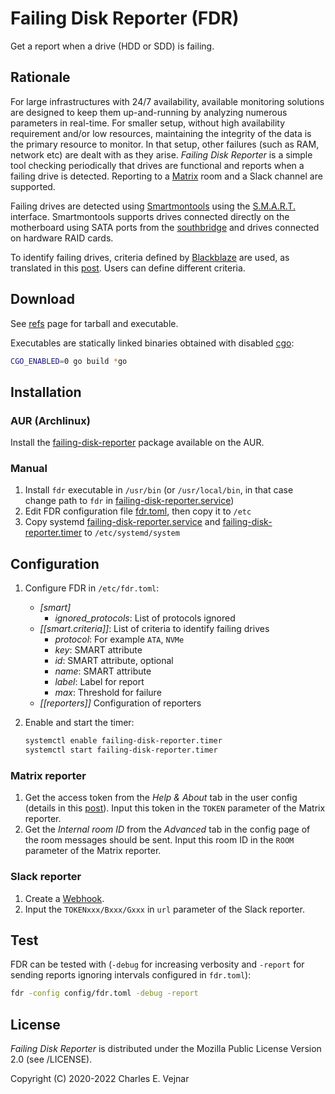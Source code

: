 # Failing Disk Reporter (FDR)

Get a report when a drive (HDD or SDD) is failing.

## Rationale

For large infrastructures with 24/7 availability, available monitoring solutions are designed to keep them up-and-running by analyzing numerous parameters in real-time. For smaller setup, without high availability requirement and/or low resources, maintaining the integrity of the data is the primary resource to monitor. In that setup, other failures (such as RAM, network etc) are dealt with as they arise. *Failing Disk Reporter* is a simple tool checking periodically that drives are functional and reports when a failing drive is detected. Reporting to a [Matrix](https://www.matrix.org) room and a Slack channel are supported.

Failing drives are detected using [Smartmontools](https://www.smartmontools.org) using the [S.M.A.R.T.](https://en.wikipedia.org/wiki/S.M.A.R.T.) interface. Smartmontools supports drives connected directly on the motherboard using SATA ports from the [southbridge](https://en.wikipedia.org/wiki/Southbridge_(computing)) and drives connected on hardware RAID cards.

To identify failing drives, criteria defined by [Blackblaze](https://www.backblaze.com/blog/what-smart-stats-indicate-hard-drive-failures) are used, as translated in this [post](https://superuser.com/questions/1171760/how-to-determine-how-dead-a-hdd-is-from-smartctl-report). Users can define different criteria.

## Download

See [refs](https://git.sr.ht/~vejnar/failing-disk-reporter/refs) page for tarball and executable.

Executables are statically linked binaries obtained with disabled [cgo](https://golang.org/cmd/cgo):
```bash
CGO_ENABLED=0 go build *go
```

## Installation

### AUR (Archlinux)

Install the [failing-disk-reporter](https://aur.archlinux.org/packages/failing-disk-reporter) package available on the AUR.

### Manual

1. Install `fdr` executable in `/usr/bin` (or `/usr/local/bin`, in that case change path to `fdr` in [failing-disk-reporter.service](/../../raw/master/systemd/failing-disk-reporter.service))
2. Edit FDR configuration file [fdr.toml](/../../raw/master/config/fdr.toml), then copy it to `/etc`
3. Copy systemd [failing-disk-reporter.service](/../../raw/master/systemd/failing-disk-reporter.service) and [failing-disk-reporter.timer](/../../raw/master/systemd/failing-disk-reporter.timer) to `/etc/systemd/system`

## Configuration

1. Configure FDR in `/etc/fdr.toml`:
    * *[smart]*
        * *ignored_protocols*: List of protocols ignored
    * *[[smart.criteria]]*: List of criteria to identify failing drives
        * *protocol*: For example `ATA`, `NVMe`
        * *key*: SMART attribute
        * *id*: SMART attribute, optional
        * *name*: SMART attribute
        * *label*: Label for report
        * *max*: Threshold for failure
    * *[[reporters]]* Configuration of reporters

2. Enable and start the timer:
    ```bash
    systemctl enable failing-disk-reporter.timer
    systemctl start failing-disk-reporter.timer
    ```

### Matrix reporter

1. Get the access token from the *Help & About* tab in the user config (details in this [post](https://webapps.stackexchange.com/questions/131056/how-to-get-an-access-token-for-riot-matrix)). Input this token in the `TOKEN` parameter of the Matrix reporter.
2. Get the *Internal room ID* from the *Advanced* tab in the config page of the room messages should be sent. Input this room ID in the `ROOM` parameter of the Matrix reporter.

### Slack reporter

1. Create a [Webhook](https://api.slack.com/messaging/webhooks).
2. Input the `TOKENxxx/Bxxx/Gxxx` in `url` parameter of the Slack reporter.

## Test

FDR can be tested with (`-debug` for increasing verbosity and `-report` for sending reports ignoring intervals configured in `fdr.toml`):
```bash
fdr -config config/fdr.toml -debug -report
```

## License

*Failing Disk Reporter* is distributed under the Mozilla Public License Version 2.0 (see /LICENSE).

Copyright (C) 2020-2022 Charles E. Vejnar
